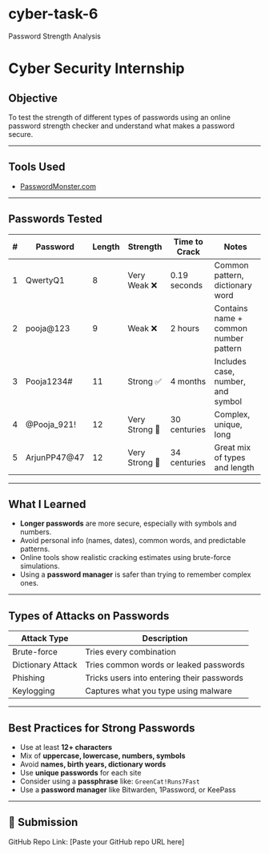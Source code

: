 # cyber-task-6
Password Strength Analysis
# Cyber Security Internship

##  Objective
To test the strength of different types of passwords using an online password strength checker and understand what makes a password secure.

---

##  Tools Used
- [PasswordMonster.com](https://www.passwordmonster.com/)

---

##  Passwords Tested

| # | Password         | Length | Strength     | Time to Crack     | Notes                                 |
|---|------------------|--------|--------------|-------------------|----------------------------------------|
| 1 | QwertyQ1         | 8      | Very Weak ❌ | 0.19 seconds      | Common pattern, dictionary word        |
| 2 | pooja@123        | 9      | Weak ❌      | 2 hours           | Contains name + common number pattern  |
| 3 | Pooja1234#       | 11     | Strong ✅    | 4 months          | Includes case, number, and symbol      |
| 4 | @Pooja_921!      | 12     | Very Strong 💪 | 30 centuries     | Complex, unique, long                  |
| 5 | ArjunPP47@47     | 12     | Very Strong 💪 | 34 centuries     | Great mix of types and length          |

---

##  What I Learned

- **Longer passwords** are more secure, especially with symbols and numbers.
- Avoid personal info (names, dates), common words, and predictable patterns.
- Online tools show realistic cracking estimates using brute-force simulations.
- Using a **password manager** is safer than trying to remember complex ones.

---

##  Types of Attacks on Passwords

| Attack Type       | Description                                       |
|-------------------|---------------------------------------------------|
| Brute-force       | Tries every combination                           |
| Dictionary Attack | Tries common words or leaked passwords            |
| Phishing          | Tricks users into entering their passwords        |
| Keylogging        | Captures what you type using malware              |

---

##  Best Practices for Strong Passwords

- Use at least **12+ characters**
- Mix of **uppercase, lowercase, numbers, symbols**
- Avoid **names, birth years, dictionary words**
- Use **unique passwords** for each site
- Consider using a **passphrase** like: `GreenCat!Runs7Fast`
- Use a **password manager** like Bitwarden, 1Password, or KeePass


---

## 🔗 Submission

GitHub Repo Link: [Paste your GitHub repo URL here]

